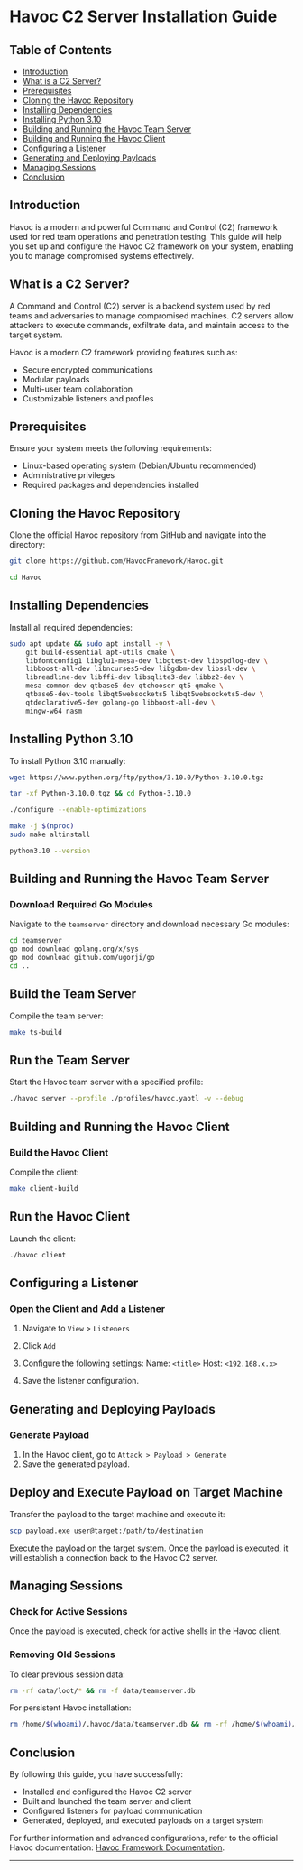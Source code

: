 # Havoc C2 Server Installation Guide

## Table of Contents

- [Introduction](#introduction)
- [What is a C2 Server?](#what-is-a-c2-server)
- [Prerequisites](#prerequisites)
- [Cloning the Havoc Repository](#cloning-the-havoc-repository)
- [Installing Dependencies](#installing-dependencies)
- [Installing Python 3.10](#installing-python-310)
- [Building and Running the Havoc Team Server](#building-and-running-the-havoc-team-server)
- [Building and Running the Havoc Client](#building-and-running-the-havoc-client)
- [Configuring a Listener](#configuring-a-listener)
- [Generating and Deploying Payloads](#generating-and-deploying-payloads)
- [Managing Sessions](#managing-sessions)
- [Conclusion](#conclusion)

## Introduction

Havoc is a modern and powerful Command and Control (C2) framework used for red team operations and penetration testing. This guide will help you set up and configure the Havoc C2 framework on your system, enabling you to manage compromised systems effectively.

## What is a C2 Server?

A Command and Control (C2) server is a backend system used by red teams and adversaries to manage compromised machines. C2 servers allow attackers to execute commands, exfiltrate data, and maintain access to the target system.

Havoc is a modern C2 framework providing features such as:

- Secure encrypted communications
- Modular payloads
- Multi-user team collaboration
- Customizable listeners and profiles

## Prerequisites

Ensure your system meets the following requirements:

- Linux-based operating system (Debian/Ubuntu recommended)
- Administrative privileges
- Required packages and dependencies installed

## Cloning the Havoc Repository

Clone the official Havoc repository from GitHub and navigate into the directory:

```bash
git clone https://github.com/HavocFramework/Havoc.git
```

```bash
cd Havoc
```

## Installing Dependencies

Install all required dependencies:

```bash
sudo apt update && sudo apt install -y \
    git build-essential apt-utils cmake \
    libfontconfig1 libglu1-mesa-dev libgtest-dev libspdlog-dev \
    libboost-all-dev libncurses5-dev libgdbm-dev libssl-dev \
    libreadline-dev libffi-dev libsqlite3-dev libbz2-dev \
    mesa-common-dev qtbase5-dev qtchooser qt5-qmake \
    qtbase5-dev-tools libqt5websockets5 libqt5websockets5-dev \
    qtdeclarative5-dev golang-go libboost-all-dev \
    mingw-w64 nasm
```

## Installing Python 3.10

To install Python 3.10 manually:

```bash
wget https://www.python.org/ftp/python/3.10.0/Python-3.10.0.tgz
```

```bash
tar -xf Python-3.10.0.tgz && cd Python-3.10.0
```

```bash
./configure --enable-optimizations
```

```bash
make -j $(nproc)
sudo make altinstall
```

```bash
python3.10 --version
```

## Building and Running the Havoc Team Server

### Download Required Go Modules

Navigate to the `teamserver` directory and download necessary Go modules:

```bash
cd teamserver
go mod download golang.org/x/sys
go mod download github.com/ugorji/go
cd ..
```

## Build the Team Server

Compile the team server:

```bash
make ts-build
```

## Run the Team Server

Start the Havoc team server with a specified profile:

```bash
./havoc server --profile ./profiles/havoc.yaotl -v --debug
```

## Building and Running the Havoc Client

### Build the Havoc Client

Compile the client:

```bash
make client-build
```

## Run the Havoc Client

Launch the client:

```bash
./havoc client
```

## Configuring a Listener

### Open the Client and Add a Listener

1. Navigate to `View` > `Listeners`
2. Click `Add`
3. Configure the following settings:
       Name: `<title>`
       Host: `<192.168.x.x>`
   
4. Save the listener configuration.

## Generating and Deploying Payloads

### Generate Payload

1. In the Havoc client, go to `Attack > Payload > Generate`
2. Save the generated payload.

## Deploy and Execute Payload on Target Machine

Transfer the payload to the target machine and execute it:

```bash
scp payload.exe user@target:/path/to/destination
```

Execute the payload on the target system. Once the payload is executed, it will establish a connection back to the Havoc C2 server.

## Managing Sessions

### Check for Active Sessions

Once the payload is executed, check for active shells in the Havoc client.

### Removing Old Sessions

To clear previous session data:

```bash
rm -rf data/loot/* && rm -f data/teamserver.db
```

For persistent Havoc installation:
```bash
rm /home/$(whoami)/.havoc/data/teamserver.db && rm -rf /home/$(whoami)/.havoc/data/loot/*
```

## Conclusion

By following this guide, you have successfully:

- Installed and configured the Havoc C2 server
- Built and launched the team server and client
- Configured listeners for payload communication
- Generated, deployed, and executed payloads on a target system

For further information and advanced configurations, refer to the official Havoc documentation: [Havoc Framework Documentation](https://havocframework.com/docs/installation).

---
